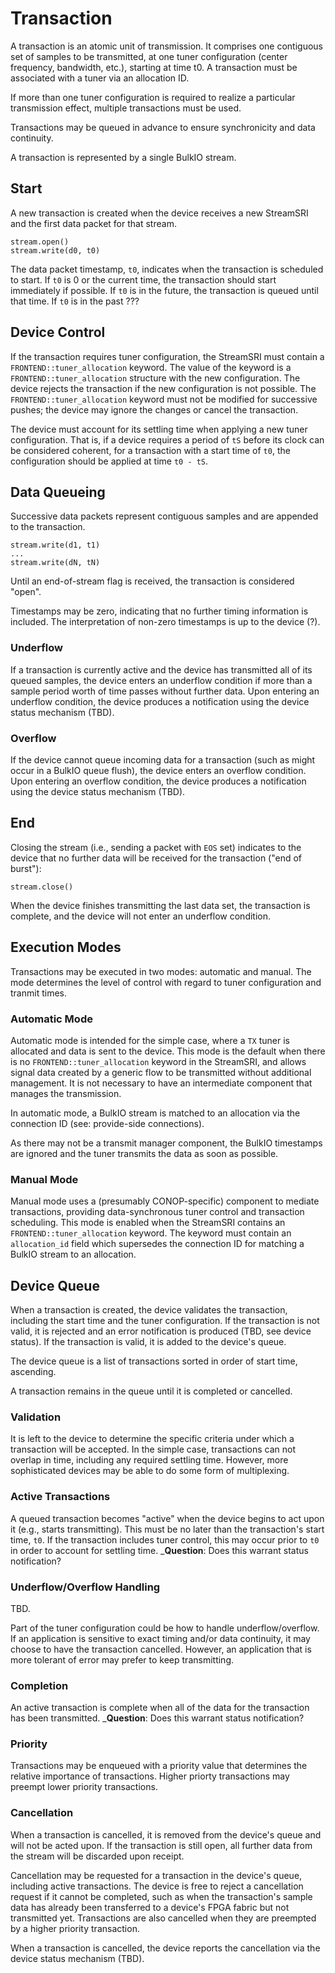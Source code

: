 # Transaction

A transaction is an atomic unit of transmission.
It comprises one contiguous set of samples to be transmitted, at one tuner configuration (center frequency, bandwidth, etc.), starting at time t0.
A transaction must be associated with a tuner via an allocation ID.

If more than one tuner configuration is required to realize a particular transmission effect, multiple transactions must be used.

Transactions may be queued in advance to ensure synchronicity and data continuity.

A transaction is represented by a single BulkIO stream.

## Start

A new transaction is created when the device receives a new StreamSRI and the first data packet for that stream.
```
stream.open()
stream.write(d0, t0)
```

The data packet timestamp, `t0`, indicates when the transaction is scheduled to start.
If `t0` is 0 or the current time, the transaction should start immediately if possible.
If `t0` is in the future, the transaction is queued until that time.
If `t0` is in the past ???

## Device Control

If the transaction requires tuner configuration, the StreamSRI must contain a `FRONTEND::tuner_allocation` keyword.
The value of the keyword is a `FRONTEND::tuner_allocation` structure with the new configuration.
The device rejects the transaction if the new configuration is not possible.
The `FRONTEND::tuner_allocation` keyword must not be modified for successive pushes; the device may ignore the changes or cancel the transaction.

The device must account for its settling time when applying a new tuner configuration.
That is, if a device requires a period of `tS` before its clock can be considered coherent, for a transaction with a start time of `t0`, the configuration should be applied at time `t0 - tS`.

## Data Queueing

Successive data packets represent contiguous samples and are appended to the transaction.
```
stream.write(d1, t1)
...
stream.write(dN, tN)
```

Until an end-of-stream flag is received, the transaction is considered "open".

Timestamps may be zero, indicating that no further timing information is included.
The interpretation of non-zero timestamps is up to the device (?).

### Underflow

If a transaction is currently active and the device has transmitted all of its queued samples, the device enters an underflow condition if more than a sample period worth of time passes without further data.
Upon entering an underflow condition, the device produces a notification using the device status mechanism (TBD).

### Overflow

If the device cannot queue incoming data for a transaction (such as might occur in a BulkIO queue flush), the device enters an overflow condition.
Upon entering an overflow condition, the device produces a notification using the device status mechanism (TBD).

## End

Closing the stream (i.e., sending a packet with `EOS` set) indicates to the device that no further data will be received for the transaction ("end of burst"):
```
stream.close()
```

When the device finishes transmitting the last data set, the transaction is complete, and the device will not enter an underflow condition.

## Execution Modes

Transactions may be executed in two modes: automatic and manual.
The mode determines the level of control with regard to tuner configuration and tranmit times.

### Automatic Mode

Automatic mode is intended for the simple case, where a `TX` tuner is allocated and data is sent to the device.
This mode is the default when there is no `FRONTEND::tuner_allocation` keyword in the StreamSRI, and allows signal data created by a generic flow to be transmitted without additional management.
It is not necessary to have an intermediate component that manages the transmission.

In automatic mode, a BulkIO stream is matched to an allocation via the connection ID (see: provide-side connections).

As there may not be a transmit manager component, the BulkIO timestamps are ignored and the tuner transmits the data as soon as possible.

### Manual Mode

Manual mode uses a (presumably CONOP-specific) component to mediate transactions, providing data-synchronous tuner control and transaction scheduling.
This mode is enabled when the StreamSRI contains an `FRONTEND::tuner_allocation` keyword.
The keyword must contain an `allocation_id` field which supersedes the connection ID for matching a BulkIO stream to an allocation.

## Device Queue

When a transaction is created, the device validates the transaction, including the start time and the tuner configuration.
If the transaction is not valid, it is rejected and an error notification is produced (TBD, see device status).
If the transaction is valid, it is added to the device's queue.

The device queue is a list of transactions sorted in order of start time, ascending.

A transaction remains in the queue until it is completed or cancelled.

### Validation

It is left to the device to determine the specific criteria under which a transaction will be accepted.
In the simple case, transactions can not overlap in time, including any required settling time.
However, more sophisticated devices may be able to do some form of multiplexing.

### Active Transactions

A queued transaction becomes "active" when the device begins to act upon it (e.g., starts transmitting).
This must be no later than the transaction's start time, `t0`.
If the transaction includes tuner control, this may occur prior to `t0` in order to account for settling time.
_**Question**:  Does this warrant status notification?

### Underflow/Overflow Handling

TBD.

Part of the tuner configuration could be how to handle underflow/overflow.
If an application is sensitive to exact timing and/or data continuity, it may choose to have the transaction cancelled.
However, an application that is more tolerant of error may prefer to keep transmitting.

### Completion

An active transaction is complete when all of the data for the transaction has been transmitted.
_**Question**:  Does this warrant status notification?

### Priority

Transactions may be enqueued with a priority value that determines the relative importance of transactions.
Higher priorty transactions may preempt lower priority transactions.

### Cancellation

When a transaction is cancelled, it is removed from the device's queue and will not be acted upon.
If the transaction is still open, all further data from the stream will be discarded upon receipt.

Cancellation may be requested for a transaction in the device's queue, including active transactions.
The device is free to reject a cancellation request if it cannot be completed, such as when the transaction's sample data has already been transferred to a device's FPGA fabric but not transmitted yet.
Transactions are also cancelled when they are preempted by a higher priority transaction.

When a transaction is cancelled, the device reports the cancellation via the device status mechanism (TBD).
